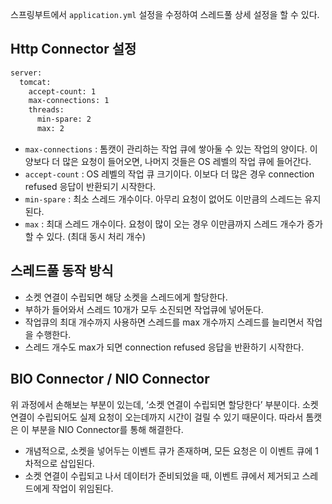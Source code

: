 스프링부트에서 `application.yml` 설정을 수정하여 스레드풀 상세 설정을 할 수 있다.

## Http Connector 설정

```bash
server:
  tomcat:
    accept-count: 1
    max-connections: 1
    threads:
      min-spare: 2
      max: 2
```

- `max-connections` : 톰캣이 관리하는 작업 큐에 쌓아둘 수 있는 작업의 양이다. 이 양보다 더 많은 요청이 들어오면, 나머지 것들은 OS 레벨의 작업 큐에 들어간다.
- `accept-count` : OS 레벨의 작업 큐 크기이다. 이보다 더 많은 경우 connection refused 응답이 반환되기 시작한다.
- `min-spare` : 최소 스레드 개수이다. 아무리 요청이 없어도 이만큼의 스레드는 유지된다.
- `max` : 최대 스레드 개수이다. 요청이 많이 오는 경우 이만큼까지 스레드 개수가 증가할 수 있다. (최대 동시 처리 개수)

## 스레드풀 동작 방식

- 소켓 연결이 수립되면 해당 소켓을 스레드에게 할당한다.
- 부하가 들어와서 스레드 10개가 모두 소진되면 작업큐에 넣어둔다.
- 작업큐의 최대 개수까지 사용하면 스레드를 max 개수까지 스레드를 늘리면서 작업을 수행한다.
- 스레드 개수도 max가 되면 connection refused 응답을 반환하기 시작한다.

## BIO Connector / NIO Connector

위 과정에서 손해보는 부분이 있는데, ‘소켓 연결이 수립되면 할당한다’ 부분이다. 소켓 연결이 수립되어도 실제 요청이 오는데까지 시간이 걸릴 수 있기 때문이다. 따라서 톰캣은 이 부분을 NIO Connector를 통해 해결한다.

- 개념적으로, 소켓을 넣어두는 이벤트 큐가 존재하며, 모든 요청은 이 이벤트 큐에 1차적으로 삽입된다.
- 소켓 연결이 수립되고 나서 데이터가 준비되었을 때, 이벤트 큐에서 제거되고 스레드에게 작업이 위임된다.